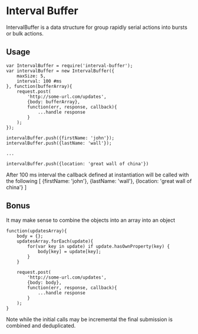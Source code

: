 # Interval Buffer 

IntervalBuffer is a data structure for group rapidly serial actions into bursts or bulk actions.

## Usage

	var IntervalBuffer = require('interval-buffer');
	var intervalBuffer = new IntervalBuffer({
		maxSize: 5, 
		interval: 100 #ms
	}, function(bufferArray){
		request.post(
			'http://some-url.com/updates', 
			{body: bufferArray},
			function(err, response, callback){
				...handle response
			}
		);
	});

	intervalBuffer.push({firstName: 'john'});
	intervalBuffer.push({lastName: 'wall'});

	...

	intervalBuffer.push({location: 'great wall of china'})

After 100 ms interval the callback defined at instantiation will be called with the following
	[
		{firstName: 'john'},
		{lastName: 'wall'},
		{location: 'great wall of china'}
	]

## Bonus
It may make sense to combine the objects into an array into an object

	function(updatesArray){
		body = {};
		updatesArray.forEach(update){
			for(var key in update) if update.hasOwnProperty(key) {
				body[key] = update[key];
			}
		}

		request.post(
			'http://some-url.com/updates', 
			{body: body},
			function(err, response, callback){
				...handle response
			}
		);
	}

Note while the initial calls may be incremental the final submission is combined and deduplicated.
